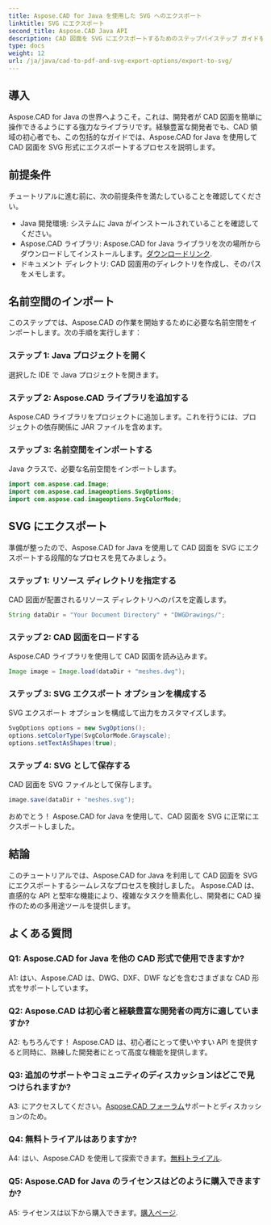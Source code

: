 ```yaml
---
title: Aspose.CAD for Java を使用した SVG へのエクスポート
linktitle: SVG にエクスポート
second_title: Aspose.CAD Java API
description: CAD 図面を SVG にエクスポートするためのステップバイステップ ガイドを使用して、Aspose.CAD for Java の可能性を解き放ちます。名前空間をインポートし、オプションを構成し、Aspose.CAD を Java プロジェクトにシームレスに統合する方法を学びます。
type: docs
weight: 12
url: /ja/java/cad-to-pdf-and-svg-export-options/export-to-svg/
---
```

## 導入

Aspose.CAD for Java の世界へようこそ。これは、開発者が CAD 図面を簡単に操作できるようにする強力なライブラリです。経験豊富な開発者でも、CAD 領域の初心者でも、この包括的なガイドでは、Aspose.CAD for Java を使用して CAD 図面を SVG 形式にエクスポートするプロセスを説明します。

## 前提条件

チュートリアルに進む前に、次の前提条件を満たしていることを確認してください。

- Java 開発環境: システムに Java がインストールされていることを確認してください。
-  Aspose.CAD ライブラリ: Aspose.CAD for Java ライブラリを次の場所からダウンロードしてインストールします。[ダウンロードリンク](https://releases.aspose.com/cad/java/).
- ドキュメント ディレクトリ: CAD 図面用のディレクトリを作成し、そのパスをメモします。

## 名前空間のインポート

このステップでは、Aspose.CAD の作業を開始するために必要な名前空間をインポートします。次の手順を実行します：

### ステップ 1: Java プロジェクトを開く
選択した IDE で Java プロジェクトを開きます。

### ステップ 2: Aspose.CAD ライブラリを追加する
Aspose.CAD ライブラリをプロジェクトに追加します。これを行うには、プロジェクトの依存関係に JAR ファイルを含めます。

### ステップ 3: 名前空間をインポートする
Java クラスで、必要な名前空間をインポートします。

```java
import com.aspose.cad.Image;
import com.aspose.cad.imageoptions.SvgOptions;
import com.aspose.cad.imageoptions.SvgColorMode;
```

## SVG にエクスポート

準備が整ったので、Aspose.CAD for Java を使用して CAD 図面を SVG にエクスポートする段階的なプロセスを見てみましょう。

### ステップ 1: リソース ディレクトリを指定する

CAD 図面が配置されるリソース ディレクトリへのパスを定義します。

```java
String dataDir = "Your Document Directory" + "DWGDrawings/";
```

### ステップ 2: CAD 図面をロードする

Aspose.CAD ライブラリを使用して CAD 図面を読み込みます。

```java
Image image = Image.load(dataDir + "meshes.dwg");
```

### ステップ 3: SVG エクスポート オプションを構成する

SVG エクスポート オプションを構成して出力をカスタマイズします。

```java
SvgOptions options = new SvgOptions();
options.setColorType(SvgColorMode.Grayscale);
options.setTextAsShapes(true);
```

### ステップ 4: SVG として保存する

CAD 図面を SVG ファイルとして保存します。

```java
image.save(dataDir + "meshes.svg");
```

おめでとう！ Aspose.CAD for Java を使用して、CAD 図面を SVG に正常にエクスポートしました。

## 結論

このチュートリアルでは、Aspose.CAD for Java を利用して CAD 図面を SVG にエクスポートするシームレスなプロセスを検討しました。 Aspose.CAD は、直感的な API と堅牢な機能により、複雑なタスクを簡素化し、開発者に CAD 操作のための多用途ツールを提供します。

## よくある質問

### Q1: Aspose.CAD for Java を他の CAD 形式で使用できますか?

A1: はい、Aspose.CAD は、DWG、DXF、DWF などを含むさまざまな CAD 形式をサポートしています。

### Q2: Aspose.CAD は初心者と経験豊富な開発者の両方に適していますか?

A2: もちろんです！ Aspose.CAD は、初心者にとって使いやすい API を提供すると同時に、熟練した開発者にとって高度な機能を提供します。

### Q3: 追加のサポートやコミュニティのディスカッションはどこで見つけられますか?

 A3: にアクセスしてください。[Aspose.CAD フォーラム](https://forum.aspose.com/c/cad/19)サポートとディスカッションのため。

### Q4: 無料トライアルはありますか?

A4: はい、Aspose.CAD を使用して探索できます。[無料トライアル](https://releases.aspose.com/).

### Q5: Aspose.CAD for Java のライセンスはどのように購入できますか?

 A5: ライセンスは以下から購入できます。[購入ページ](https://purchase.aspose.com/buy).